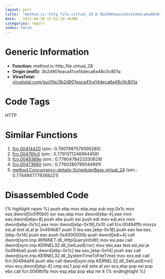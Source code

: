 ```yaml
---
layout: post
title:  "method.is꞉꞉http_file.virtual_28 @ 3b2d901eaca41ce14deca6a48c0c801a"
date:   2021-08-30 15:52:19 +0300
categories: report
index: false
---
```


# Generic Information
- **Function:** method.is꞉꞉http\_file.virtual\_28
- **Origin (md5):** 3b2d901eaca41ce14deca6a48c0c801a
- **VirusTotal:** [virustotal.com/gui/file/3b2d901eaca41ce14deca6a48c0c801a][virustotal_ref]

# Code Tags
<span class="tag" id="HTTP">HTTP</span>


# Similar Functions

1. [fcn.00414420][similar_1_ref] (sim.: 0.7807987579395285)
2. [fcn.00476fc0][similar_2_ref] (sim.: 0.7791371246964459)
3. [fcn.0049368e][similar_3_ref] (sim.: 0.7780478423330628)
4. [fcn.00473660][similar_4_ref] (sim.: 0.7760280795044991)
5. [method.Concurrency꞉꞉details꞉꞉SchedulerBase.virtual\_24][similar_5_ref] (sim.: 0.7744947779268221)


# Disassembled Code

{% highlight nasm %}
push ebp
mov ebp,esp
sub esp,0x1c
mov eax,dword[0x51f0b0]
xor eax,ebp
mov dword[ebp-4],eax
mov eax,dword[ebp+8]
push ebx
push esi
push edi
mov edi,ecx
mov dword[ebp-0x1c],eax
mov dword[ebp-0x18],0x10
call fcn.00494ffb
movzx esi,al
test al,al
je 0x494b87
push 0
lea eax,[ebp-0x18]
push eax
lea eax,[ebp-0x14]
push eax
push 0x4000000b
push dword[edi+4]
call dword[sym.imp.WININET.dll_HttpQueryInfoW]
mov esi,eax
call dword[sym.imp.KERNEL32.dll_GetLastError]
mov ebx,eax
test esi,esi
je 0x494ba0
push dword[ebp-0x1c]
lea eax,[ebp-0x14]
push eax
call dword[sym.imp.KERNEL32.dll_SystemTimeToFileTime]
mov ecx,edi
call fcn.00494a94
push ebx
call dword[sym.imp.KERNEL32.dll_SetLastError]
mov ecx,dword[ebp-4]
cmp esi,1
pop edi
sete al
xor ecx,ebp
pop esi
pop ebx
call fcn.0049b1fa
mov esp,ebp
pop ebp
ret 4
{% endhighlight %}


[similar_1_ref]: /report/fcn.00414420@3b2d901eaca41ce14deca6a48c0c801a
[similar_2_ref]: /report/fcn.00476fc0@3b2d901eaca41ce14deca6a48c0c801a
[similar_3_ref]: /report/fcn.0049368e@3b2d901eaca41ce14deca6a48c0c801a
[similar_4_ref]: /report/fcn.00473660@3b2d901eaca41ce14deca6a48c0c801a
[similar_5_ref]: /report/method.Concurrency꞉꞉details꞉꞉SchedulerBase.virtual_24@065d95e046989885ac0aa05648eeda39
[virustotal_ref]: https://www.virustotal.com/gui/file/3b2d901eaca41ce14deca6a48c0c801a